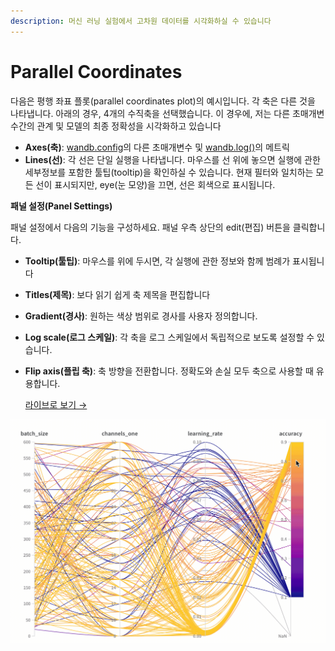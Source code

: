 ```yaml
---
description: 머신 러닝 실험에서 고차원 데이터를 시각화하실 수 있습니다
---
```


# Parallel Coordinates

 다음은 평행 좌표 플롯\(parallel coordinates plot\)의 예시입니다. 각 축은 다른 것을 나타냅니다. 아래의 경우, 4개의 수직축을 선택했습니다. 이 경우에, 저는 다른 초매개변수간의 관계 및 모델의 최종 정확성을 시각화하고 있습니다

* **Axes\(축\)**: [wandb.config](https://docs.wandb.com/library/config)의 다른 초매개변수 및 [wandb.log\(\)](https://docs.wandb.com/library/log)​의 메트릭
* **Lines\(선\)**: 각 선은 단일 실행을 나타냅니다. 마우스를 선 위에 놓으면 실행에 관한 세부정보를 포함한 툴팁\(tooltip\)을 확인하실 수 있습니다. 현재 필터와 일치하는 모든 선이 표시되지만, eye\(눈 모양\)을 끄면, 선은 회색으로 표시됩니다.

 **패널 설정\(Panel Settings\)**

패널 설정에서 다음의 기능을 구성하세요. 패널 우측 상단의 edit\(편집\) 버튼을 클릭합니다.

* **Tooltip\(툴팁\)**: 마우스를 위에 두시면, 각 실행에 관한 정보와 함께 범례가 표시됩니다
* **Titles\(제목\)**: 보다 읽기 쉽게 축 제목을 편집합니다
* **Gradient\(경사\)**: 원하는 색상 범위로 경사를 사용자 정의합니다.
* **Log scale\(로그 스케일\)**: 각 축을 로그 스케일에서 독립적으로 보도록 설정할 수 있습니다.
* **Flip axis\(플립 축\)**: 축 방향을 전환합니다. 정확도와 손실 모두 축으로 사용할 때 유용합니다.

   [라이브로 보기 →](https://app.wandb.ai/example-team/sweep-demo/reports/Zoom-in-on-Parallel-Coordinates-Charts--Vmlldzo5MTQ4Nw)​

![](../../../.gitbook/assets/2020-04-27-16.11.43.gif)

